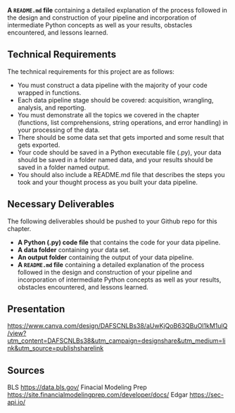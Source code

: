  **A ``README.md`` file** containing a detailed explanation of the process followed in the design and construction of your pipeline and incorporation of intermediate Python concepts as well as your results, obstacles encountered, and lessons learned.

## Technical Requirements

The technical requirements for this project are as follows:

* You must construct a data pipeline with the majority of your code wrapped in functions.
* Each data pipeline stage should be covered: acquisition, wrangling, analysis, and reporting.
* You must demonstrate all the topics we covered in the chapter (functions, list comprehensions, string operations, and error handling) in your processing of the data.
* There should be some data set that gets imported and some result that gets exported.
* Your code should be saved in a Python executable file (.py), your data should be saved in a folder named data, and your results should be saved in a folder named output.
* You should also include a README.md file that describes the steps you took and your thought process as you built your data pipeline.

## Necessary Deliverables

The following deliverables should be pushed to your Github repo for this chapter.

* **A Python (.py) code file** that contains the code for your data pipeline.
* **A data folder** containing your data set.
* **An output folder** containing the output of your data pipeline.
* **A ``README.md`` file** containing a detailed explanation of the process followed in the design and construction of your pipeline and incorporation of intermediate Python concepts as well as your results, obstacles encountered, and lessons learned.

## Presentation
https://www.canva.com/design/DAFSCNLBs38/aUwKjQoB63QBuOl1kM1ulQ/view?utm_content=DAFSCNLBs38&utm_campaign=designshare&utm_medium=link&utm_source=publishsharelink

## Sources
BLS https://data.bls.gov/
Finacial Modeling Prep https://site.financialmodelingprep.com/developer/docs/
Edgar https://sec-api.io/


